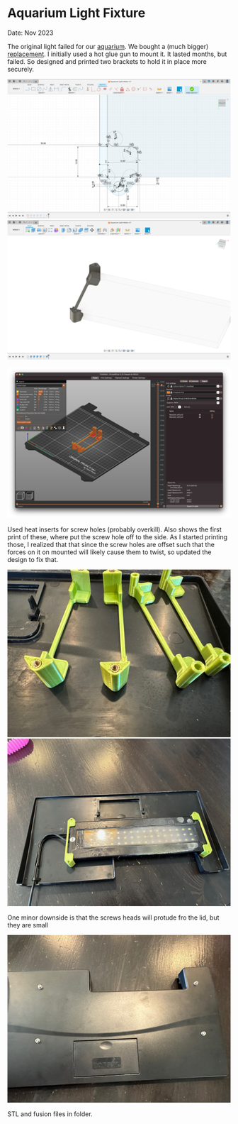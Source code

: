 # Aquarium Light Fixture
Date: Nov 2023

The original light failed for our [aquarium](https://www.petsmart.com/fish/tanks-aquariums-and-nets/aquariums/top-fin-essentials-aquarium-starter-kit-40713.html). We bought a (much bigger) [replacement](https://www.amazon.com/gp/product/B08SBPVXCW). I initially used a hot glue gun to mount it. It lasted months, but failed. So designed and printed two brackets to hold it in place more securely. 

![](fusion2.png)
![](fusion1.png)

![](prusa.png)

Used heat inserts for screw holes (probably overkill).
Also shows the first print of these, where put the screw hole off to the side. As I started printing those, I realized that that since the screw holes are offset such that the forces on it on mounted will likely cause them to twist, so updated the design to fix that.

![](IMG_0816.jpeg)
![](IMG_0817.jpeg)

One minor downside is that the screws heads will protude fro the lid, but they are small 

![](IMG_0818.jpeg)

STL and fusion files in folder.

